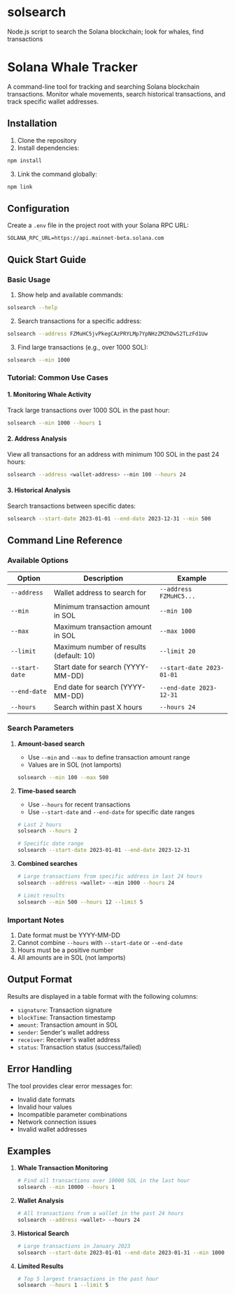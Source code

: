 # solsearch
Node.js script to search the Solana blockchain; look for whales, find transactions


# Solana Whale Tracker

A command-line tool for tracking and searching Solana blockchain transactions. Monitor whale movements, search historical transactions, and track specific wallet addresses.

## Installation

1. Clone the repository
2. Install dependencies:
```bash
npm install
```
3. Link the command globally:
```bash
npm link
```

## Configuration

Create a `.env` file in the project root with your Solana RPC URL:
```
SOLANA_RPC_URL=https://api.mainnet-beta.solana.com
```

## Quick Start Guide

### Basic Usage

1. Show help and available commands:
```bash
solsearch --help
```

2. Search transactions for a specific address:
```bash
solsearch --address FZMuHC5jvPkegCAzPRYLMp7YpNHzZMZhDwS2TLzFd1Uw
```

3. Find large transactions (e.g., over 1000 SOL):
```bash
solsearch --min 1000
```

### Tutorial: Common Use Cases

#### 1. Monitoring Whale Activity
Track large transactions over 1000 SOL in the past hour:
```bash
solsearch --min 1000 --hours 1
```

#### 2. Address Analysis
View all transactions for an address with minimum 100 SOL in the past 24 hours:
```bash
solsearch --address <wallet-address> --min 100 --hours 24
```

#### 3. Historical Analysis
Search transactions between specific dates:
```bash
solsearch --start-date 2023-01-01 --end-date 2023-12-31 --min 500
```

## Command Line Reference

### Available Options

| Option | Description | Example |
|--------|-------------|---------|
| `--address` | Wallet address to search for | `--address FZMuHC5...` |
| `--min` | Minimum transaction amount in SOL | `--min 100` |
| `--max` | Maximum transaction amount in SOL | `--max 1000` |
| `--limit` | Maximum number of results (default: 10) | `--limit 20` |
| `--start-date` | Start date for search (YYYY-MM-DD) | `--start-date 2023-01-01` |
| `--end-date` | End date for search (YYYY-MM-DD) | `--end-date 2023-12-31` |
| `--hours` | Search within past X hours | `--hours 24` |

### Search Parameters

1. **Amount-based search**
   - Use `--min` and `--max` to define transaction amount range
   - Values are in SOL (not lamports)
   ```bash
   solsearch --min 100 --max 500
   ```

2. **Time-based search**
   - Use `--hours` for recent transactions
   - Use `--start-date` and `--end-date` for specific date ranges
   ```bash
   # Last 2 hours
   solsearch --hours 2
   
   # Specific date range
   solsearch --start-date 2023-01-01 --end-date 2023-12-31
   ```

3. **Combined searches**
   ```bash
   # Large transactions from specific address in last 24 hours
   solsearch --address <wallet> --min 1000 --hours 24
   
   # Limit results
   solsearch --min 500 --hours 12 --limit 5
   ```

### Important Notes

1. Date format must be YYYY-MM-DD
2. Cannot combine `--hours` with `--start-date` or `--end-date`
3. Hours must be a positive number
4. All amounts are in SOL (not lamports)

## Output Format

Results are displayed in a table format with the following columns:
- `signature`: Transaction signature
- `blockTime`: Transaction timestamp
- `amount`: Transaction amount in SOL
- `sender`: Sender's wallet address
- `receiver`: Receiver's wallet address
- `status`: Transaction status (success/failed)

## Error Handling

The tool provides clear error messages for:
- Invalid date formats
- Invalid hour values
- Incompatible parameter combinations
- Network connection issues
- Invalid wallet addresses

## Examples

1. **Whale Transaction Monitoring**
   ```bash
   # Find all transactions over 10000 SOL in the last hour
   solsearch --min 10000 --hours 1
   ```

2. **Wallet Analysis**
   ```bash
   # All transactions from a wallet in the past 24 hours
   solsearch --address <wallet> --hours 24
   ```

3. **Historical Search**
   ```bash
   # Large transactions in January 2023
   solsearch --start-date 2023-01-01 --end-date 2023-01-31 --min 1000
   ```

4. **Limited Results**
   ```bash
   # Top 5 largest transactions in the past hour
   solsearch --hours 1 --limit 5
   ```
